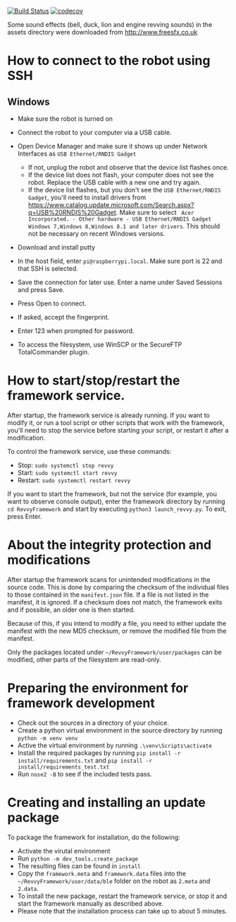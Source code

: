 [![Build Status](https://travis-ci.org/RevolutionRobotics/RevvyFramework.svg?branch=master)](https://travis-ci.org/RevolutionRobotics/RevvyFramework)
[![codecov](https://codecov.io/gh/RevolutionRobotics/RevvyFramework/branch/master/graph/badge.svg)](https://codecov.io/gh/RevolutionRobotics/RevvyFramework)

Some sound effects (bell, duck, lion and engine revving sounds) in the assets directory were downloaded from http://www.freesfx.co.uk

# How to connect to the robot using SSH

## Windows
 - Make sure the robot is turned on
 - Connect the robot to your computer via a USB cable.
 - Open Device Manager and make sure it shows up under Network Interfaces as `USB Ethernet/RNDIS Gadget`
    - If not, unplug the robot and observe that the device list flashes once.
    - If the device list does not flash, your computer does not see the robot. Replace the USB cable with a new one and try again.
    - If the device list flashes, but you don't see the `USB Ethernet/RNDIS Gadget`, you'll need to install drivers from https://www.catalog.update.microsoft.com/Search.aspx?q=USB%20RNDIS%20Gadget. Make sure to select `	Acer Incorporated. - Other hardware - USB Ethernet/RNDIS Gadget	Windows 7,Windows 8,Windows 8.1 and later drivers`. This should not be necessary on recent Windows versions.

 - Download and install putty
 - In the host field, enter `pi@raspberrypi.local`. Make sure port is 22 and that SSH is selected.
 - Save the connection for later use. Enter a name under Saved Sessions and press Save.
 - Press Open to connect.
 - If asked, accept the fingerprint.
 - Enter 123 when prompted for password.
 - To access the filesystem, use WinSCP or the SecureFTP TotalCommander plugin.

# How to start/stop/restart the framework service.
After startup, the framework service is already running. If you want to modify it, or run a tool script or other scripts that work with the framework, you'll need to stop the service before starting your script, or restart it after a modification.

To control the framework service, use these commands:
 - Stop: `sudo systemctl stop revvy`
 - Start: `sudo systemctl start revvy`
 - Restart: `sudo systemctl restart revvy`

If you want to start the framework, but not the service (for example, you want to observe console output), enter the framework directory by running `cd RevvyFramework` and start by executing `python3 launch_revvy.py`. To exit, press Enter.

# About the integrity protection and modifications
After startup the framework scans for unintended modifications in the source code. This is done by comparing the checksum of the individual files to those contained in the `manifest.json` file. If a file is not listed in the manifest, it is ignored. If a checksum does not match, the framework exits and if possible, an older one is then started.

Because of this, if you intend to modify a file, you need to either update the manifest with the new MD5 checksum, or remove the modified file from the manifest.

Only the packages located under `~/RevvyFramework/user/packages` can be modified, other parts of the filesystem are read-only.

# Preparing the environment for framework development
 - Check out the sources in a directory of your choice.
 - Create a python virtual environment in the source directory by running `python -m venv venv`
 - Active the virtual environment by running `.\venv\Scripts\activate`
 - Install the required packages by running `pip install -r install/requirements.txt` and `pip install -r install/requirements_test.txt`
 - Run `nose2 -B` to see if the included tests pass.

# Creating and installing an update package
To package the framework for installation, do the following:
 - Activate the virutal environment
 - Run `python -m dev_tools.create_package`
 - The resulting files can be found in `install`
 - Copy the `framework.meta` and `framework.data` files into the `~/RevvyFramework/user/data/ble` folder on the robot as `2.meta` and `2.data`.
 - To install the new package, restart the framework service, or stop it and start the framework manually as described above.
 - Please note that the installation process can take up to about 5 minutes.
